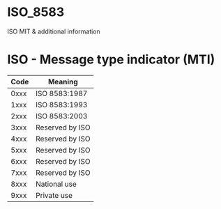 # ISO_8583
ISO MIT &amp; additional information

# ISO - Message type indicator (MTI)
**Code** | **Meaning** 
------------|----------- 
0xxx |	ISO 8583:1987
1xxx	|ISO 8583:1993
2xxx	|ISO 8583:2003
3xxx|	Reserved by ISO
4xxx| Reserved by ISO
5xxx| Reserved by ISO
6xxx| Reserved by ISO
7xxx| Reserved by ISO
8xxx	|National use
9xxx	|Private use
